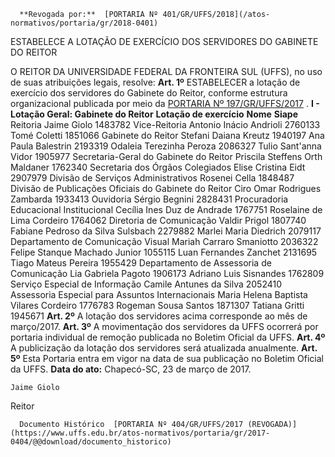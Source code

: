      **Revogada por:**  [PORTARIA Nº 401/GR/UFFS/2018](/atos-normativos/portaria/gr/2018-0401) 

   ESTABELECE A LOTAÇÃO DE EXERCÍCIO DOS SERVIDORES DO GABINETE DO REITOR  

 O REITOR DA UNIVERSIDADE FEDERAL DA FRONTEIRA SUL (UFFS), no uso de suas atribuições legais, resolve:   **Art. 1º** ESTABELECER a lotação de exercício dos servidores do Gabinete do Reitor, conforme estrutura organizacional publicada por meio da [PORTARIA Nº 197/GR/UFFS/2017](https://www.uffs.edu.br/atos-normativos/portaria/gr/2017-0197)  . **I - Lotação Geral: Gabinete do Reitor**      **Lotação de exercício**    **Nome**    **Siape**      Reitoria   Jaime Giolo   1483782     Vice-Reitoria   Antonio Inácio Andrioli   2760133     Tomé Coletti   1851066     Gabinete do Reitor   Stefani Daiana Kreutz   1940197     Ana Paula Balestrin   2193319     Odaleia Terezinha Peroza   2086327     Tulio Sant'anna Vidor   1905977     Secretaria-Geral do Gabinete do Reitor   Priscila Steffens Orth Maldaner   1762340     Secretaria dos Órgãos Colegiados   Elise Cristina Eidt   2907979     Divisão de Serviços Administrativos   Rosenei Cella   1848487     Divisão de Publicações Oficiais do Gabinete do Reitor   Ciro Omar Rodrigues Zambarda   1933413     Ouvidoria   Sérgio Begnini   2828431     Procuradoria Educacional Institucional   Cecília Ines Duz de Andrade   1767751     Roselaine de Lima Cordeiro   1764062     Diretoria de Comunicação   Valdir Prigol   1807740     Fabiane Pedroso da Silva Sulsbach   2279882     Marlei Maria Diedrich   2079117     Departamento de Comunicação Visual   Mariah Carraro Smaniotto   2036322     Felipe Stanque Machado Junior   1055115     Luan Fernandes Zanchet   2131695     Tiago Mateus Pereira   1955429     Departamento de Assessoria de Comunicação   Lia Gabriela Pagoto   1906173     Adriano Luis Sisnandes   1762809     Serviço Especial de Informação   Camile Antunes da Silva   2052410     Assessoria Especial para Assuntos Internacionais   Maria Helena Baptista Vilares Cordeiro   1776783     Rogeman Sousa Santos   1871307     Tatiana Gritti   1945671       **Art. 2º** A lotação dos servidores acima corresponde ao mês de março/2017.   **Art. 3º** A movimentação dos servidores da UFFS ocorrerá por portaria individual de remoção publicada no Boletim Oficial da UFFS.   **Art. 4º** A publicização da lotação dos servidores será atualizada anualmente.   **Art. 5º** Esta Portaria entra em vigor na data de sua publicação no Boletim Oficial da UFFS.      **Data do ato:** Chapecó-SC, 23 de março de 2017.   
 

    Jaime Giolo   
 Reitor 

      Documento Histórico  [PORTARIA Nº 404/GR/UFFS/2017 (REVOGADA)](https://www.uffs.edu.br/atos-normativos/portaria/gr/2017-0404/@@download/documento_historico)     
      
